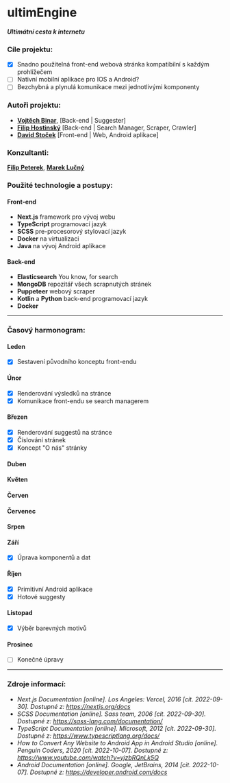 # ultimEngine

***Ultimátní cesta k internetu***

### Cíle projektu:

- [x] Snadno použitelná front-end webová stránka kompatibilní s každým prohlížečem
- [ ] Nativní mobilní aplikace pro IOS a Android?
- [ ] Bezchybná a plynulá komunikace mezi jednotlivými komponenty

### Autoři projektu:

- **[Vojtěch Binar](https://github.com/Exanys)**, [Back-end | Suggester]
- **[Filip Hostinský](https://github.com/SeezoCode)** [Back-end | Search Manager, Scraper, Crawler]
- **[David Stoček](https://github.com/STOKYS)** [Front-end | Web, Android aplikace]

### Konzultanti:

**[Filip Peterek](https://github.com/fpeterek)**,
**[Marek Lučný](https://github.com/lucny)**

### Použité technologie a postupy: 

#### Front-end

- **Next.js** framework pro vývoj webu
- **TypeScript** programovací jazyk
- **SCSS** pre-procesorový stylovací jazyk
- **Docker** na virtualizaci
- **Java** na vývoj Android aplikace

#### Back-end
- **Elasticsearch** You know, for search
- **MongoDB** repozitář všech scrapnutých stránek
- **Puppeteer** webový scraper
- **Kotlin** a **Python** back-end programovací jazyk
- **Docker**

---

### Časový harmonogram:

#### Leden

- [x] Sestavení původního konceptu front-endu


#### Únor

- [x] Renderování výsledků na stránce
- [x] Komunikace front-endu se search managerem

#### Březen

- [x] Renderování suggestů na stránce
- [x] Číslování stránek
- [x] Koncept "O nás" stránky

#### Duben

#### Květen

#### Červen

#### Červenec

#### Srpen

#### Září

- [x] Úprava komponentů a dat

#### Říjen

- [x] Primitivní Android aplikace
- [x] Hotové suggesty

#### Listopad

- [x] Výběr barevných motivů

#### Prosinec
- [ ] Konečné úpravy 

---

### Zdroje informací: 

- *Next.js Documentation [online]. Los Angeles: Vercel, 2016 [cit. 2022-09-30]. Dostupné z: https://nextjs.org/docs*
- *SCSS Documentation [online]. Sass team, 2006 [cit. 2022-09-30]. Dostupné z: https://sass-lang.com/documentation/*
- *TypeScript Documentation [online]. Microsoft, 2012 [cit. 2022-09-30]. Dostupné z: https://www.typescriptlang.org/docs/*
- *How to Convert Any Website to Android App in Android Studio [online]. Penguin Coders, 2020 [cit. 2022-10-07]. Dostupné z: https://www.youtube.com/watch?v=yjzbRQnLk5Q*
- *Android Documentation [online]. Google, JetBrains, 2014 [cit. 2022-10-07]. Dostupné z: https://developer.android.com/docs*
